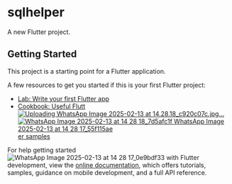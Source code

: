 # sqlhelper

A new Flutter project.

## Getting Started

This project is a starting point for a Flutter application.

A few resources to get you started if this is your first Flutter project:

- [Lab: Write your first Flutter app](https://docs.flutter.dev/get-started/codelab)
- [Cookbook: Useful Flutt![Uploading WhatsApp Image 2025-02-13 at 14.28.18_c920c07c.jpg…]()
![![WhatsApp Image 2025-02-13 at 14 28 18_7d5afc1f](https://github.com/user-attachments/assets/76f9ebf9-6c90-4de7-b335-57ffc217ce12)
WhatsApp Image 2025-02-13 at 14 28 17_55f115ae](https://github.com/user-attachments/assets/32963807-575d-47a8-9a39-0bbef77d603a)
er samples](https://docs.flutter.dev/cookbook)

For help getting started![WhatsApp Image 2025-02-13 at 14 28 17_0e9bdf33](https://github.com/user-attachments/assets/54ed1cda-2a5f-4e55-a85b-db6fe8e92943)
 with Flutter development, view the
[online documentation](https://docs.flutter.dev/), which offers tutorials,
samples, guidance on mobile development, and a full API reference.
